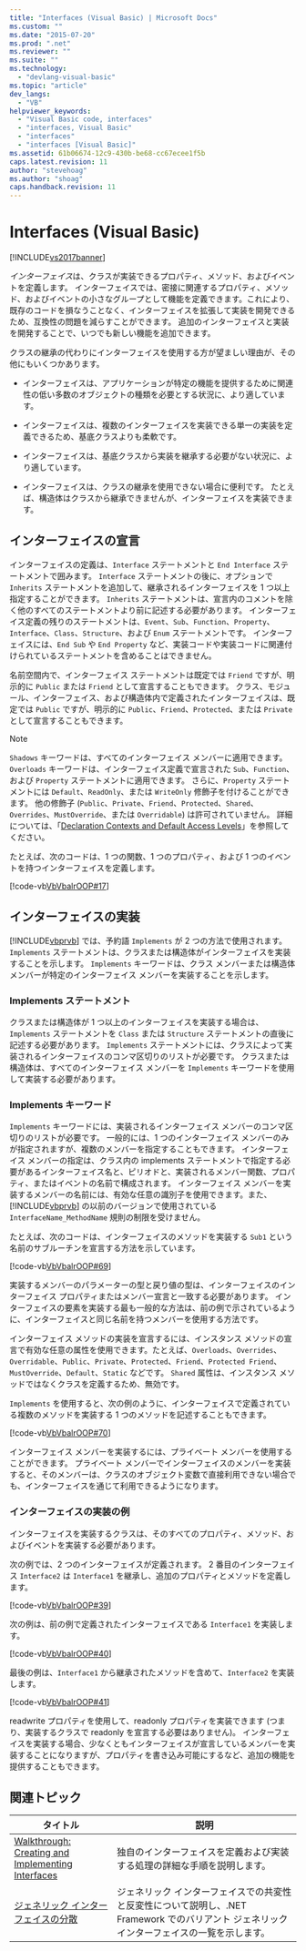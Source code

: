 ```yaml
---
title: "Interfaces (Visual Basic) | Microsoft Docs"
ms.custom: ""
ms.date: "2015-07-20"
ms.prod: ".net"
ms.reviewer: ""
ms.suite: ""
ms.technology: 
  - "devlang-visual-basic"
ms.topic: "article"
dev_langs: 
  - "VB"
helpviewer_keywords: 
  - "Visual Basic code, interfaces"
  - "interfaces, Visual Basic"
  - "interfaces"
  - "interfaces [Visual Basic]"
ms.assetid: 61b06674-12c9-430b-be68-cc67ecee1f5b
caps.latest.revision: 11
author: "stevehoag"
ms.author: "shoag"
caps.handback.revision: 11
---
```

# Interfaces (Visual Basic)
[!INCLUDE[vs2017banner](../../../../visual-basic/developing-apps/includes/vs2017banner.md)]

*インターフェイス*は、クラスが実装できるプロパティ、メソッド、およびイベントを定義します。  インターフェイスでは、密接に関連するプロパティ、メソッド、およびイベントの小さなグループとして機能を定義できます。これにより、既存のコードを損なうことなく、インターフェイスを拡張して実装を開発できるため、互換性の問題を減らすことができます。  追加のインターフェイスと実装を開発することで、いつでも新しい機能を追加できます。  
  
 クラスの継承の代わりにインターフェイスを使用する方が望ましい理由が、その他にもいくつかあります。  
  
-   インターフェイスは、アプリケーションが特定の機能を提供するために関連性の低い多数のオブジェクトの種類を必要とする状況に、より適しています。  
  
-   インターフェイスは、複数のインターフェイスを実装できる単一の実装を定義できるため、基底クラスよりも柔軟です。  
  
-   インターフェイスは、基底クラスから実装を継承する必要がない状況に、より適しています。  
  
-   インターフェイスは、クラスの継承を使用できない場合に便利です。  たとえば、構造体はクラスから継承できませんが、インターフェイスを実装できます。  
  
## インターフェイスの宣言  
 インターフェイスの定義は、`Interface` ステートメントと `End Interface` ステートメントで囲みます。  `Interface` ステートメントの後に、オプションで`Inherits` ステートメントを追加して、継承されるインターフェイスを 1 つ以上指定することができます。  `Inherits` ステートメントは、宣言内のコメントを除く他のすべてのステートメントより前に記述する必要があります。  インターフェイス定義の残りのステートメントは、`Event`、`Sub`、`Function`、`Property`、`Interface`、`Class`、`Structure`、および `Enum` ステートメントです。  インターフェイスには、`End Sub` や `End Property` など、実装コードや実装コードに関連付けられているステートメントを含めることはできません。  
  
 名前空間内で、インターフェイス ステートメントは既定では `Friend` ですが、明示的に `Public` または `Friend` として宣言することもできます。  クラス、モジュール、インターフェイス、および構造体内で定義されたインターフェイスは、既定では `Public` ですが、明示的に `Public`、`Friend`、`Protected`、または `Private` として宣言することもできます。  
  
> [!NOTE]
>  `Shadows` キーワードは、すべてのインターフェイス メンバーに適用できます。  `Overloads` キーワードは、インターフェイス定義で宣言された `Sub`、`Function`、および `Property` ステートメントに適用できます。  さらに、`Property` ステートメントには `Default`、`ReadOnly`、または `WriteOnly` 修飾子を付けることができます。  他の修飾子 \(`Public`、`Private`、`Friend`、`Protected`、`Shared`、`Overrides`、`MustOverride`、または `Overridable`\) は許可されていません。  詳細については、「[Declaration Contexts and Default Access Levels](../../../../visual-basic/language-reference/statements/declaration-contexts-and-default-access-levels.md)」を参照してください。  
  
 たとえば、次のコードは、1 つの関数、1 つのプロパティ、および 1 つのイベントを持つインターフェイスを定義します。  
  
 [!code-vb[VbVbalrOOP#17](../../../../visual-basic/misc/codesnippet/visualbasic/VbVbalrOOP/OOP.vb#17)]  
  
## インターフェイスの実装  
 [!INCLUDE[vbprvb](../../../../csharp/programming-guide/concepts/linq/includes/vbprvb-md.md)] では、予約語 `Implements` が 2 つの方法で使用されます。  `Implements` ステートメントは、クラスまたは構造体がインターフェイスを実装することを示します。  `Implements` キーワードは、クラス メンバーまたは構造体メンバーが特定のインターフェイス メンバーを実装することを示します。  
  
### Implements ステートメント  
 クラスまたは構造体が 1 つ以上のインターフェイスを実装する場合は、`Implements` ステートメントを `Class` または `Structure` ステートメントの直後に記述する必要があります。  `Implements` ステートメントには、クラスによって実装されるインターフェイスのコンマ区切りのリストが必要です。  クラスまたは構造体は、すべてのインターフェイス メンバーを `Implements` キーワードを使用して実装する必要があります。  
  
### Implements キーワード  
 `Implements` キーワードには、実装されるインターフェイス メンバーのコンマ区切りのリストが必要です。  一般的には、1 つのインターフェイス メンバーのみが指定されますが、複数のメンバーを指定することもできます。  インターフェイス メンバーの指定は、クラス内の implements ステートメントで指定する必要があるインターフェイス名と、ピリオドと、実装されるメンバー関数、プロパティ、またはイベントの名前で構成されます。  インターフェイス メンバーを実装するメンバーの名前には、有効な任意の識別子を使用できます。また、[!INCLUDE[vbprvb](../../../../csharp/programming-guide/concepts/linq/includes/vbprvb-md.md)] の以前のバージョンで使用されている `InterfaceName_MethodName` 規則の制限を受けません。  
  
 たとえば、次のコードは、インターフェイスのメソッドを実装する `Sub1` という名前のサブルーチンを宣言する方法を示しています。  
  
 [!code-vb[VbVbalrOOP#69](../../../../visual-basic/misc/codesnippet/visualbasic/VbVbalrOOP/OOP.vb#69)]  
  
 実装するメンバーのパラメーターの型と戻り値の型は、インターフェイスのインターフェイス プロパティまたはメンバー宣言と一致する必要があります。  インターフェイスの要素を実装する最も一般的な方法は、前の例で示されているように、インターフェイスと同じ名前を持つメンバーを使用する方法です。  
  
 インターフェイス メソッドの実装を宣言するには、インスタンス メソッドの宣言で有効な任意の属性を使用できます。たとえば、`Overloads`、`Overrides`、`Overridable`、`Public`、`Private`、`Protected`、`Friend`、`Protected Friend`、`MustOverride`、`Default`、`Static` などです。  `Shared` 属性は、インスタンス メソッドではなくクラスを定義するため、無効です。  
  
 `Implements` を使用すると、次の例のように、インターフェイスで定義されている複数のメソッドを実装する 1 つのメソッドを記述することもできます。  
  
 [!code-vb[VbVbalrOOP#70](../../../../visual-basic/misc/codesnippet/visualbasic/VbVbalrOOP/OOP.vb#70)]  
  
 インターフェイス メンバーを実装するには、プライベート メンバーを使用することができます。  プライベート メンバーでインターフェイスのメンバーを実装すると、そのメンバーは、クラスのオブジェクト変数で直接利用できない場合でも、インターフェイスを通じて利用できるようになります。  
  
### インターフェイスの実装の例  
 インターフェイスを実装するクラスは、そのすべてのプロパティ、メソッド、およびイベントを実装する必要があります。  
  
 次の例では、2 つのインターフェイスが定義されます。  2 番目のインターフェイス `Interface2` は `Interface1` を継承し、追加のプロパティとメソッドを定義します。  
  
 [!code-vb[VbVbalrOOP#39](../../../../visual-basic/misc/codesnippet/visualbasic/VbVbalrOOP/OOP.vb#39)]  
  
 次の例は、前の例で定義されたインターフェイスである `Interface1` を実装します。  
  
 [!code-vb[VbVbalrOOP#40](../../../../visual-basic/misc/codesnippet/visualbasic/VbVbalrOOP/OOP.vb#40)]  
  
 最後の例は、`Interface1` から継承されたメソッドを含めて、`Interface2` を実装します。  
  
 [!code-vb[VbVbalrOOP#41](../../../../visual-basic/misc/codesnippet/visualbasic/VbVbalrOOP/OOP.vb#41)]  
  
 readwrite プロパティを使用して、readonly プロパティを実装できます \(つまり、実装するクラスで readonly を宣言する必要はありません\)。  インターフェイスを実装する場合、少なくともインターフェイスが宣言しているメンバーを実装することになりますが、プロパティを書き込み可能にするなど、追加の機能を提供することもできます。  
  
## 関連トピック  
  
|タイトル|説明|  
|----------|--------|  
|[Walkthrough: Creating and Implementing Interfaces](../../../../visual-basic/programming-guide/language-features/interfaces/walkthrough-creating-and-implementing-interfaces.md)|独自のインターフェイスを定義および実装する処理の詳細な手順を説明します。|  
|[ジェネリック インターフェイスの分散](../Topic/Variance%20in%20Generic%20Interfaces%20\(C%23%20and%20Visual%20Basic\).md)|ジェネリック インターフェイスでの共変性と反変性について説明し、.NET Framework でのバリアント ジェネリック インターフェイスの一覧を示します。|